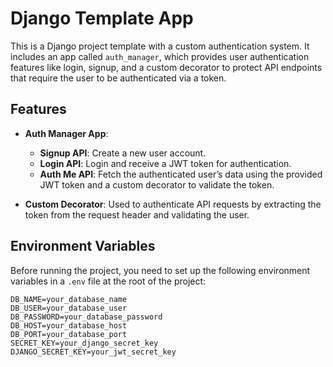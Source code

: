 # Django Template App

This is a Django project template with a custom authentication system. It includes an app called `auth_manager`, which provides user authentication features like login, signup, and a custom decorator to protect API endpoints that require the user to be authenticated via a token.

## Features

- **Auth Manager App**:
  - **Signup API**: Create a new user account.
  - **Login API**: Login and receive a JWT token for authentication.
  - **Auth Me API**: Fetch the authenticated user’s data using the provided JWT token and a custom decorator to validate the token.

- **Custom Decorator**: Used to authenticate API requests by extracting the token from the request header and validating the user.

## Environment Variables

Before running the project, you need to set up the following environment variables in a `.env` file at the root of the project:

```env
DB_NAME=your_database_name
DB_USER=your_database_user
DB_PASSWORD=your_database_password
DB_HOST=your_database_host
DB_PORT=your_database_port
SECRET_KEY=your_django_secret_key
DJANGO_SECRET_KEY=your_jwt_secret_key
